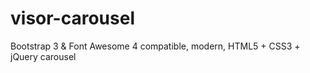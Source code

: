 # visor-carousel
Bootstrap 3 &amp; Font Awesome 4 compatible, modern, HTML5 + CSS3 + jQuery carousel
